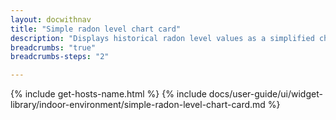 ```yaml
---
layout: docwithnav
title: "Simple radon level chart card"
description: "Displays historical radon level values as a simplified chart. Optionally may display the corresponding latest radon level value."
breadcrumbs: "true"
breadcrumbs-steps: "2"

---
```

{% include get-hosts-name.html %}
{% include docs/user-guide/ui/widget-library/indoor-environment/simple-radon-level-chart-card.md %}
